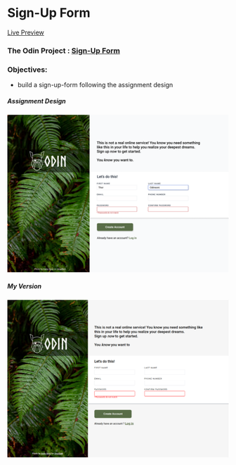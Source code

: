 # Sign-Up Form

[Live Preview](https://vsilagy.github.io/sign-up-form/)

### **The Odin Project** : [Sign-Up Form](https://www.theodinproject.com/lessons/node-path-intermediate-html-and-css-sign-up-form)

### Objectives:

- build a sign-up-form following the assignment design

##### Assignment Design

![sign-up-form](./assets/sign-up-form.png)

##### My Version

![screenshot](./assets/screenshot.png)
